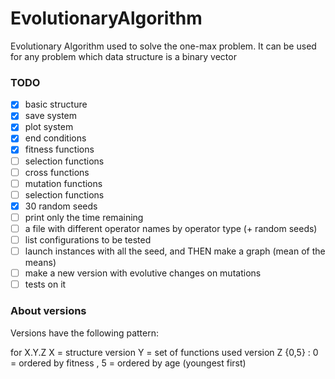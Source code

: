 # EvolutionaryAlgorithm
Evolutionary Algorithm used to solve the one-max problem. It can be used for any problem which data structure is a binary vector

### TODO
 - [x] basic structure
 - [x] save system
 - [x] plot system
 - [x] end conditions
 - [x] fitness functions
 - [ ] selection functions
 - [ ] cross functions
 - [ ] mutation functions
 - [ ] selection functions
 - [x] 30 random seeds
 - [ ] print only the time remaining
 - [ ] a file with different operator names by operator type (+ random seeds)
 - [ ] list configurations to be tested
 - [ ] launch instances with all the seed, and THEN make a graph (mean of the means)
 - [ ] make a new version with evolutive changes on mutations
 - [ ] tests on it

 ### About versions

 Versions have the following pattern: 
 
 for X.Y.Z
 X = structure version
 Y = set of functions used version
 Z {0,5} : 0 = ordered by fitness , 5 = ordered by age (youngest first)

